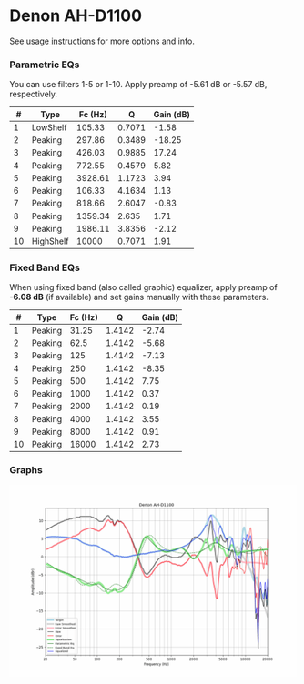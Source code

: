 # Denon AH-D1100
See [usage instructions](https://github.com/jaakkopasanen/AutoEq#usage) for more options and info.

### Parametric EQs
You can use filters 1-5 or 1-10. Apply preamp of -5.61 dB or -5.57 dB, respectively.

|   # | Type      |   Fc (Hz) |      Q |   Gain (dB) |
|-----|-----------|-----------|--------|-------------|
|   1 | LowShelf  |    105.33 | 0.7071 |       -1.58 |
|   2 | Peaking   |    297.86 | 0.3489 |      -18.25 |
|   3 | Peaking   |    426.03 | 0.9885 |       17.24 |
|   4 | Peaking   |    772.55 | 0.4579 |        5.82 |
|   5 | Peaking   |   3928.61 | 1.1723 |        3.94 |
|   6 | Peaking   |    106.33 | 4.1634 |        1.13 |
|   7 | Peaking   |    818.66 | 2.6047 |       -0.83 |
|   8 | Peaking   |   1359.34 | 2.635  |        1.71 |
|   9 | Peaking   |   1986.11 | 3.8356 |       -2.12 |
|  10 | HighShelf |  10000    | 0.7071 |        1.91 |

### Fixed Band EQs
When using fixed band (also called graphic) equalizer, apply preamp of **-6.08 dB** (if available) and set gains manually with these parameters.

|   # | Type    |   Fc (Hz) |      Q |   Gain (dB) |
|-----|---------|-----------|--------|-------------|
|   1 | Peaking |     31.25 | 1.4142 |       -2.74 |
|   2 | Peaking |     62.5  | 1.4142 |       -5.68 |
|   3 | Peaking |    125    | 1.4142 |       -7.13 |
|   4 | Peaking |    250    | 1.4142 |       -8.35 |
|   5 | Peaking |    500    | 1.4142 |        7.75 |
|   6 | Peaking |   1000    | 1.4142 |        0.37 |
|   7 | Peaking |   2000    | 1.4142 |        0.19 |
|   8 | Peaking |   4000    | 1.4142 |        3.55 |
|   9 | Peaking |   8000    | 1.4142 |        0.91 |
|  10 | Peaking |  16000    | 1.4142 |        2.73 |

### Graphs
![](./Denon%20AH-D1100.png)
